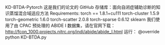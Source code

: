 KD-BTDA-Pytorch
这是我们的论文的 GitHub 存储库：面向自闭症辅助诊断的知识蒸馏混合域适应方法
Requirements:
torch == 1.8.1+cu111
torch-cluster           1.5.9
torch-geometric         1.6.0
torch-scatter           2.0.8
torch-sparse            0.6.12
sklearn
我们使用了由 CPAC 预处理的 ABIDE I 数据集，请在官网下载：http://fcon_1000.projects.nitrc.org/indi/abide/abide_I.html
运行：
@override
python KD-BTDA.py
